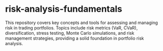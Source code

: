 # risk-analysis-fundamentals
This repository covers key concepts and tools for assessing and managing risk in trading portfolios. Topics include risk metrics (VaR, CVaR), diversification, stress testing, Monte Carlo simulations, and risk management strategies, providing a solid foundation in portfolio risk analysis.
